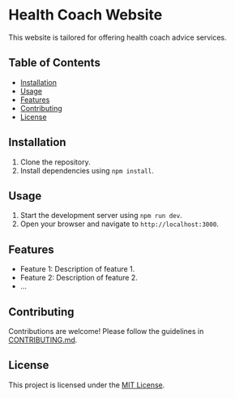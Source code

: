 # Health Coach Website

This website is tailored for offering health coach advice services.

## Table of Contents

- [Installation](#installation)
- [Usage](#usage)
- [Features](#features)
- [Contributing](#contributing)
- [License](#license)

## Installation

1. Clone the repository.
2. Install dependencies using `npm install`.

## Usage

1. Start the development server using `npm run dev`.
2. Open your browser and navigate to `http://localhost:3000`.

## Features

- Feature 1: Description of feature 1.
- Feature 2: Description of feature 2.
- ...

## Contributing

Contributions are welcome! Please follow the guidelines in [CONTRIBUTING.md](CONTRIBUTING.md).

## License

This project is licensed under the [MIT License](LICENSE).
